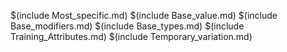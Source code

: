 $(include Most_specific.md)
$(include Base_value.md)
$(include Base_modifiers.md)
$(include Base_types.md)
$(include Training_Attributes.md)
$(include Temporary_variation.md)
